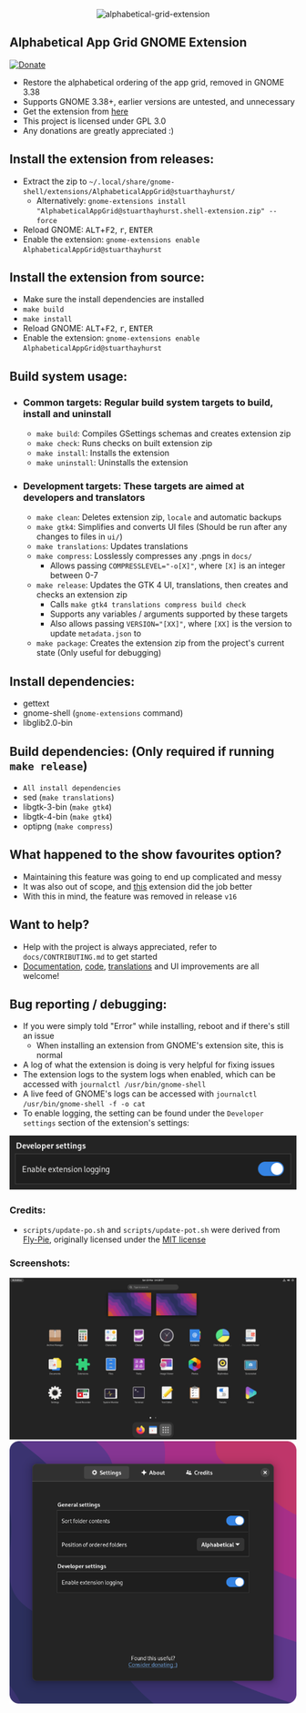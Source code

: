<p align="center">
  <img src="https://github.com/stuarthayhurst/alphabetical-grid-extension/raw/master/docs/icon.svg" alt="alphabetical-grid-extension" width="200px">
</p>

## Alphabetical App Grid GNOME Extension
[![Donate](https://img.shields.io/badge/Donate-PayPal-green.svg)](https://paypal.me/stuartahayhurst)
  - Restore the alphabetical ordering of the app grid, removed in GNOME 3.38
  - Supports GNOME 3.38+, earlier versions are untested, and unnecessary
  - Get the extension from [here](https://extensions.gnome.org/extension/4269/alphabetical-app-grid/)
  - This project is licensed under GPL 3.0
  - Any donations are greatly appreciated :)

## Install the extension from releases:
  - Extract the zip to `~/.local/share/gnome-shell/extensions/AlphabeticalAppGrid@stuarthayhurst/`
    - Alternatively: `gnome-extensions install "AlphabeticalAppGrid@stuarthayhurst.shell-extension.zip" --force`
  - Reload GNOME: <kbd>ALT</kbd>+<kbd>F2</kbd>, <kbd>r</kbd>, <kbd>ENTER</kbd>
  - Enable the extension: `gnome-extensions enable AlphabeticalAppGrid@stuarthayhurst`

## Install the extension from source:
  - Make sure the install dependencies are installed
  - `make build`
  - `make install`
  - Reload GNOME: <kbd>ALT</kbd>+<kbd>F2</kbd>, <kbd>r</kbd>, <kbd>ENTER</kbd>
  - Enable the extension: `gnome-extensions enable AlphabeticalAppGrid@stuarthayhurst`

## Build system usage:
  - ### Common targets: Regular build system targets to build, install and uninstall
    - `make build`: Compiles GSettings schemas and creates extension zip
    - `make check`: Runs checks on built extension zip
    - `make install`: Installs the extension
    - `make uninstall`: Uninstalls the extension
  - ### Development targets: These targets are aimed at developers and translators
    - `make clean`: Deletes extension zip, `locale` and automatic backups
    - `make gtk4`: Simplifies and converts UI files (Should be run after any changes to files in `ui/`)
    - `make translations`: Updates translations
    - `make compress`: Losslessly compresses any .pngs in `docs/`
      - Allows passing `COMPRESSLEVEL="-o[X]"`, where `[X]` is an integer between 0-7
    - `make release`: Updates the GTK 4 UI, translations, then creates and checks an extension zip
      - Calls `make gtk4 translations compress build check`
      - Supports any variables / arguments supported by these targets
      - Also allows passing `VERSION="[XX]"`, where `[XX]` is the version to update `metadata.json` to
    - `make package`: Creates the extension zip from the project's current state (Only useful for debugging)

## Install dependencies:
  - gettext
  - gnome-shell (`gnome-extensions` command)
  - libglib2.0-bin

## Build dependencies: (Only required if running `make release`)
  - `All install dependencies`
  - sed (`make translations`)
  - libgtk-3-bin (`make gtk4`)
  - libgtk-4-bin (`make gtk4`)
  - optipng (`make compress`)

## What happened to the show favourites option?
  - Maintaining this feature was going to end up complicated and messy
  - It was also out of scope, and [this](https://extensions.gnome.org/extension/4485/favourites-in-appgrid/) extension did the job better
  - With this in mind, the feature was removed in release `v16`

## Want to help?
  - Help with the project is always appreciated, refer to `docs/CONTRIBUTING.md` to get started
  - [Documentation](docs/CONTRIBUTING.md#documentation-changes), [code](docs/CONTRIBUTING.md#code-changes), [translations](docs/CONTRIBUTING.md#translations) and UI improvements are all welcome!

## Bug reporting / debugging:
  - If you were simply told "Error" while installing, reboot and if there's still an issue
    - When installing an extension from GNOME's extension site, this is normal
  - A log of what the extension is doing is very helpful for fixing issues
  - The extension logs to the system logs when enabled, which can be accessed with `journalctl /usr/bin/gnome-shell`
  - A live feed of GNOME's logs can be accessed with `journalctl /usr/bin/gnome-shell -f -o cat`
  - To enable logging, the setting can be found under the `Developer settings` section of the extension's settings:
  
![Enable logging](docs/enable-logging.png)

### Credits:
  - `scripts/update-po.sh` and `scripts/update-pot.sh` were derived from [Fly-Pie](https://github.com/Schneegans/Fly-Pie), originally licensed under the [MIT license](https://github.com/Schneegans/Fly-Pie/blob/develop/LICENSE)

### Screenshots:
![Extension](docs/screenshot.png)
![Settings](docs/settings.png)
